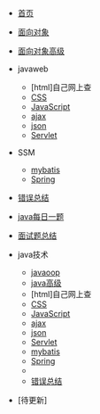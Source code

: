 <!-- docs/_sidebar.md -->

* [首页](README)
* [面向对象](01/oop/oop.md)
* [面向对象高级](01/oop/03.md)
* javaweb
   * [html]自己网上查
   * [CSS](01/javaweb/CSS.md)
   * [JavaScript](01/javaweb/JavaScript.md)
   * [ajax](01/javaweb/ajax.md)
   * [json](01/javaweb/json.md)
   * [Servlet](01/javaweb/Servlet.md)
* SSM
  * [mybatis](01/ssm/mybatis.md)
  * [Spring](01/ssm/Spring.md)

* [错误总结](01/错误.md)
* [java每日一题](01/oop/temo.md)
* [面试题总结](01/面试题.md)
* java技术
   * [javaoop](01/oop/oop.md)
   * [java高级](01/oop/03.md)
  * [html]自己网上查
  * [CSS](01/javaweb/CSS.md)
  * [JavaScript](01/javaweb/JavaScript.md)
   * [ajax](01/javaweb/ajax.md)
   * [json](01/javaweb/json.md)
   * [Servlet](01/javaweb/Servlet.md)
   * [mybatis](01/ssm/mybatis.md)
   * [Spring](01/ssm/Spring.md)
   * 
   * [错误总结](01/错误.md)
* [待更新]